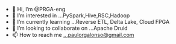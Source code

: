 - 👋 Hi, I’m @PRGA-eng
- 👀 I’m interested in ...PySpark,Hive,RSC,Hadoop
- 🌱 I’m currently learning ...Reverse ETL, Delta Lake, Cloud FPGA
- 💞️ I’m looking to collaborate on ...Apache Druid
- 📫 How to reach me ...paulorgalonso@gmail.com

<!---
PRGA-eng/PRGA-eng is a ✨ special ✨ repository because its `README.md` (this file) appears on your GitHub profile.
You can click the Preview link to take a look at your changes.
--->
